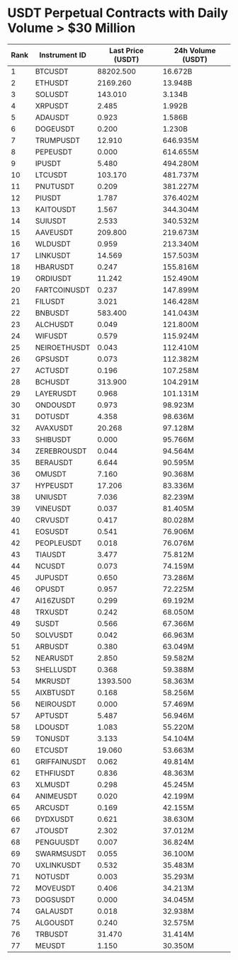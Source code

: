# USDT Perpetual Contracts with Daily Volume > $30 Million

| Rank | Instrument ID | Last Price (USDT) | 24h Volume (USDT) |
|------|---------------|-------------------|-------------------|
| 1 | BTCUSDT | 88202.500 | 16.672B |
| 2 | ETHUSDT | 2169.260 | 13.948B |
| 3 | SOLUSDT | 143.010 | 3.134B |
| 4 | XRPUSDT | 2.485 | 1.992B |
| 5 | ADAUSDT | 0.923 | 1.586B |
| 6 | DOGEUSDT | 0.200 | 1.230B |
| 7 | TRUMPUSDT | 12.910 | 646.935M |
| 8 | PEPEUSDT | 0.000 | 614.655M |
| 9 | IPUSDT | 5.480 | 494.280M |
| 10 | LTCUSDT | 103.170 | 481.737M |
| 11 | PNUTUSDT | 0.209 | 381.227M |
| 12 | PIUSDT | 1.787 | 376.402M |
| 13 | KAITOUSDT | 1.567 | 344.304M |
| 14 | SUIUSDT | 2.533 | 340.532M |
| 15 | AAVEUSDT | 209.800 | 219.673M |
| 16 | WLDUSDT | 0.959 | 213.340M |
| 17 | LINKUSDT | 14.569 | 157.503M |
| 18 | HBARUSDT | 0.247 | 155.816M |
| 19 | ORDIUSDT | 11.242 | 152.490M |
| 20 | FARTCOINUSDT | 0.237 | 147.899M |
| 21 | FILUSDT | 3.021 | 146.428M |
| 22 | BNBUSDT | 583.400 | 141.043M |
| 23 | ALCHUSDT | 0.049 | 121.800M |
| 24 | WIFUSDT | 0.579 | 115.924M |
| 25 | NEIROETHUSDT | 0.043 | 112.410M |
| 26 | GPSUSDT | 0.073 | 112.382M |
| 27 | ACTUSDT | 0.196 | 107.258M |
| 28 | BCHUSDT | 313.900 | 104.291M |
| 29 | LAYERUSDT | 0.968 | 101.131M |
| 30 | ONDOUSDT | 0.973 | 98.923M |
| 31 | DOTUSDT | 4.358 | 98.636M |
| 32 | AVAXUSDT | 20.268 | 97.128M |
| 33 | SHIBUSDT | 0.000 | 95.766M |
| 34 | ZEREBROUSDT | 0.044 | 94.564M |
| 35 | BERAUSDT | 6.644 | 90.595M |
| 36 | OMUSDT | 7.160 | 90.368M |
| 37 | HYPEUSDT | 17.206 | 83.336M |
| 38 | UNIUSDT | 7.036 | 82.239M |
| 39 | VINEUSDT | 0.037 | 81.405M |
| 40 | CRVUSDT | 0.417 | 80.028M |
| 41 | EOSUSDT | 0.541 | 76.906M |
| 42 | PEOPLEUSDT | 0.018 | 76.076M |
| 43 | TIAUSDT | 3.477 | 75.812M |
| 44 | NCUSDT | 0.073 | 74.159M |
| 45 | JUPUSDT | 0.650 | 73.286M |
| 46 | OPUSDT | 0.957 | 72.225M |
| 47 | AI16ZUSDT | 0.299 | 69.192M |
| 48 | TRXUSDT | 0.242 | 68.050M |
| 49 | SUSDT | 0.566 | 67.366M |
| 50 | SOLVUSDT | 0.042 | 66.963M |
| 51 | ARBUSDT | 0.380 | 63.049M |
| 52 | NEARUSDT | 2.850 | 59.582M |
| 53 | SHELLUSDT | 0.368 | 59.388M |
| 54 | MKRUSDT | 1393.500 | 58.363M |
| 55 | AIXBTUSDT | 0.168 | 58.256M |
| 56 | NEIROUSDT | 0.000 | 57.469M |
| 57 | APTUSDT | 5.487 | 56.946M |
| 58 | LDOUSDT | 1.083 | 55.220M |
| 59 | TONUSDT | 3.133 | 54.104M |
| 60 | ETCUSDT | 19.060 | 53.663M |
| 61 | GRIFFAINUSDT | 0.062 | 49.814M |
| 62 | ETHFIUSDT | 0.836 | 48.363M |
| 63 | XLMUSDT | 0.298 | 45.245M |
| 64 | ANIMEUSDT | 0.020 | 42.199M |
| 65 | ARCUSDT | 0.169 | 42.155M |
| 66 | DYDXUSDT | 0.621 | 38.630M |
| 67 | JTOUSDT | 2.302 | 37.012M |
| 68 | PENGUUSDT | 0.007 | 36.824M |
| 69 | SWARMSUSDT | 0.055 | 36.100M |
| 70 | UXLINKUSDT | 0.532 | 35.483M |
| 71 | NOTUSDT | 0.003 | 35.293M |
| 72 | MOVEUSDT | 0.406 | 34.213M |
| 73 | DOGSUSDT | 0.000 | 34.045M |
| 74 | GALAUSDT | 0.018 | 32.938M |
| 75 | ALGOUSDT | 0.240 | 32.575M |
| 76 | TRBUSDT | 31.470 | 31.414M |
| 77 | MEUSDT | 1.150 | 30.350M |
